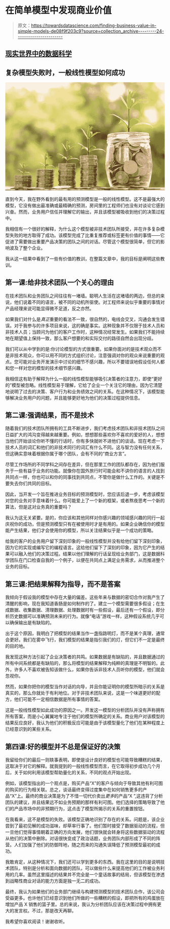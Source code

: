 # 在简单模型中发现商业价值

> 原文：<https://towardsdatascience.com/finding-business-value-in-simple-models-de08f9f203c9?source=collection_archive---------24----------------------->

## [现实世界中的数据科学](https://medium.com/towards-data-science/data-science-in-the-real-world/home)

## 复杂模型失败时，一般线性模型如何成功

![](img/365afe9adecdbf1b4a631f3c5aabb27f.png)

直到今天，我在野外看到的最有用的预测模型是一般的线性模型。这不是最强大的模型，它没有做出最准确或最精确的预测，房间里的工程师们也没有对谈论它感到兴奋。然而，业务用户信任并理解它的输出，并且该模型被吸收到他们的决策过程中。

我相信有一个很好的解释，为什么这个模型被非技术团队所接受，并在许多复杂模型失败的地方取得了成功。该模型完成了比重复推荐或标签更有价值的事情——它促进了需要做出重要产品决策的团队之间的对话。尽管这个模型很简单，但它的影响波及了整个企业。

我从这一结果中看到了一些有价值的教训，在整篇文章中，我的目标是阐明这些教训。

## **第一课:给非技术团队一个关心的理由**

在技术团队和业务团队之间往往有一堵墙。聪明人生活在这堵墙的两边，但总的来说，他们说着不同的语言，被不同的动机所驱使。对工程师来说似乎重要的事情对产品经理来说可能显得微不足道，反之亦然。

如果我们对什么是*真正*重要的看法不一致，很自然的，电线会交叉，沟通会发生错误。对于我参与的许多项目来说，这的确是事实。这种现象并不仅限于技术人员和非技术人员；当顾问为他们的客户工作时，这种情况经常发生。如果我们不能持续地在期望值上保持一致，那么客户想要的和实际交付的路径自然会出现分歧。

我们可以从中学到的是:你讨论模型的方式很重要。如果你面对的是技术观众而不是非技术观众，你可以用不同的方式组织讨论，注意强调对你的观众来说重要的观点。您可能对业务开发演示中讨论的细节不感兴趣，所以不要错误地假设任何人都和您一样对您的模型的技术细节感兴趣。

我相信这有助于解释为什么一般的线性模型能够吸引决策者的注意力，即使“更好的”模型被忽略。线性模型易于理解，它给了企业一个关注它的理由，因为它清楚地说明了过去的决策、客户行为和业务绩效之间的关系。在这种情况下，该模型能够解决业务用户的问题，并且能够更好地为他们的决策过程提供信息。

## **第二课:强调结果，而不是技术**

随着我们的技术团队所拥有的工具不断进步，我们考虑技术团队和非技术团队之间日益扩大的鸿沟变得越来越重要。例如，想想那些喜欢你不喜欢的爱好的人，想想当他们开始谈论你听不懂的行话时，你有多快就听不进他们的谈话。现在考虑一下技术人员的词汇和他们的非技术同行的词汇有什么不同。这与智力没有任何关系，但这确实意味着根据你属于哪个团队，会有不同的“商业方言”。

尽管工作场所的不同学科之间存在差异，但在那里工作的团队都存在，因为他们服务于一些有益于业务的功能。就像你在国外旅行时可能会和不讲你的语言的人找到共同点一样，你也可以和你的同事找到共同点，不管你是做什么工作的。关键是不要失去你们共同的目标。

因此，当开发一个旨在推进业务目标的预测模型时，您应该后退一步，考虑该模型对您的业务对手意味着什么。你可能爱上了一个新的框架，或者熬夜思考一个新的算法，但是这对业务真的重要吗？

我认为这无关紧要。是的，你应该和其他同样对你感兴趣的领域感兴趣的同行一起庆祝你的成功，但是预测模型只有在被使用时才是有用的。如果企业确信你的模型能产生结果，他们才会使用你的模型，所以关注结果似乎是一个成功的策略。

给我的客户的业务用户留下深刻印象的一般线性模型并没有给他们留下深刻印象，因为它的实现或编写它的编程语言。这给他们留下了深刻的印象，因为它产生的结果可以融入他们的决策过程。结果以他们理解的行话呈现给业务部门，这是数据科学团队在门口检查自我的一个例子，以便在共同点上满足业务需求，从而推进整个业务的目标。

## 第三课:把结果解释为指导，而不是答案

我倾向于假设我的模型中存在大量的偏差。这些年来与数据的密切合作对我产生了清醒的影响，现在我知道香肠是如何制作的了。建立一个模型需要很多假设；在生成数据、收集数据、清理数据、处理数据时有一些假设，最后还有一个假设，即分析历史数据可以准确预测未来的行为。就像“电话”游戏一样，这种假设系统几乎可以确保输出是有缺陷的。

出于这个原因，我明白了把模型的结果当作一盏指路明灯，而不是某个真理，通常会更好。我们在雾中飞行，我们模型的结果是指引我们的灯，但它们不一定是最终的目的地。

我发现这种方法引起了企业决策者的共鸣。如果数据是有缺陷的，并且数据通过的所有中间系统都是有缺陷的，那么将模型的结果解释为纯粹的真理是不明智的。此外，许多人不喜欢被告知该做什么，如果你告诉非技术人员听你的模型，他们就会忽视你。

然而，如果你把你的模型当作对话的向导，并且你能证明你的模型所暗示的关系是真实的，那么你就处于有利地位。对于非技术团队来说，这是一个味道更好的配方，他们可能不一定相信数据是所有事情的答案。

这是一般线性模型如此成功的原因之一。开发这一模型的分析团队并没有声称拥有所有答案，而是小心翼翼地专注于他们的模型所确定的关系。商业用户对该模型的结果反应良好，我认为他们的积极反应可能是由于该模型量化了他们在某种程度上已经意识到的某些关系。

## **第四课:好的模型并不总是保证好的决策**

我留给你们的最后一则轶事表明，即使是设计良好的模型也可能导致糟糕的结果，这取决于对它的解释。就我提到的一般线性模型而言，在它取得初步成功几个月后，关于如何利用该模型帮助量化的关系，不同的观点开始出现。

例如，该模型指出的一个观点是，购买产品“X”的客户与倾向于导致其他有利可图的购买的行为相关联。总之，谈话最终变得过度集中在如何销售更多的产品“X”上。最终的商业决策是为了不惜一切代价卖出*更多*的产品“X ”,这违背了分析团队的建议，并且结果远不如业务预期的那样有利可图。他们选择的策略导致了他们的产品市场中的非预期行为，这点击了模型所揭示的关系的重置按钮。

在我看来，这不是模型的失败。该模型正确地识别了存在的关系。问题是，该企业尝到了最初见解的成功滋味，却草率行事了。他们暂时接受了数据驱动的流程，但一旦他们觉得事情朝着正确的方向发展，他们很快就会转身将这些数据驱动的流程从他们的决策中删除。对话很快变成了政治话题，业务团队内部形成了不同的阵营。人们加强了他们的防御阵地，随之而来的沟通失误降低了预测模型最初的成功。

我敢肯定，从这种情况下，我们还可以学到更多的东西。我在这里的目的是说明技术团队，特别是分析和面向数据的团队，可以做些什么来提高他们的工作被业务利用的几率。虽然这里描述的结果并不完全是一个童话故事的结局，但该模型在渗透到战略性商业对话的能力方面是独一无二的成功。

最终，我认为如果他们的业务部门继续与构建预测模型的技术团队合作，该公司会受益更多。也许他们已经意识到他们所做的一些糟糕的假设，即把所有的鸡蛋放在增加产品 X 销售的篮子里。总的来说，我认为分析团队应该在决策过程中拥有更大的发言权。不过，那是改天再聊。

我希望你喜欢阅读！谢谢收听。